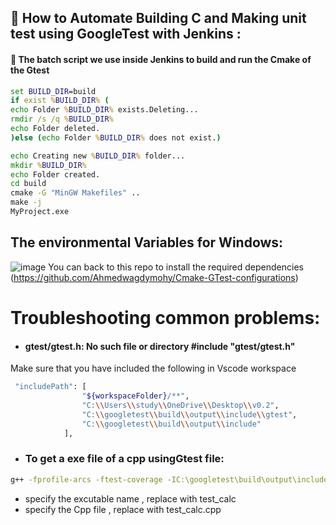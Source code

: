 ## 📌 How to Automate Building C and Making unit test using GoogleTest with Jenkins :
####  📁 The batch script we use inside Jenkins to build and run the Cmake of the Gtest 
```bat
set BUILD_DIR=build
if exist %BUILD_DIR% (
echo Folder %BUILD_DIR% exists.Deleting...
rmdir /s /q %BUILD_DIR%
echo Folder deleted.
)else (echo Folder %BUILD_DIR% does not exist.)

echo Creating new %BUILD_DIR% folder...
mkdir %BUILD_DIR%
echo Folder created.
cd build
cmake -G "MinGW Makefiles" ..
make -j
MyProject.exe
```

## The environmental Variables for Windows:
![image](https://github.com/user-attachments/assets/54f074f4-89c0-496e-8540-b03ea2f185c2)
You can back to this repo to install the required dependencies (https://github.com/Ahmedwagdymohy/Cmake-GTest-configurations)
# Troubleshooting common problems:
- #### gtest/gtest.h: No such file or directory #include "gtest/gtest.h"
Make sure that you have included the following in Vscode workspace
```bash
 "includePath": [
                "${workspaceFolder}/**",
                "C:\\Users\\study\\OneDrive\\Desktop\\v0.2",
                "C:\\googletest\\build\\output\\include\\gtest",
                "C:\\googletest\\build\\output\\include"
            ],

```

- ### To get a exe file of a  cpp usingGtest file:
```bash
g++ -fprofile-arcs -ftest-coverage -IC:\googletest\build\output\include -o test_calc calc.c test_calc.cpp -LC:\googletest\build\output\lib -lgtest -lgtest_main -pthread
```
-  specify the excutable name , replace with test_calc
-  specify the Cpp file , replace with test_calc.cpp
       
